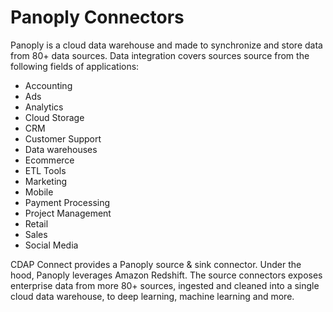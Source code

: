 # Panoply Connectors

Panoply is a cloud data warehouse and made to synchronize and store data from 80+ data sources. Data integration covers sources source from the following fields of applications:

* Accounting
* Ads
* Analytics
* Cloud Storage
* CRM
* Customer Support
* Data warehouses
* Ecommerce
* ETL Tools
* Marketing
* Mobile
* Payment Processing
* Project Management
* Retail
* Sales
* Social Media

CDAP Connect provides a Panoply source & sink connector. Under the hood, Panoply leverages Amazon Redshift.
The source connectors exposes enterprise data from more 80+ sources, ingested and cleaned into a single cloud data 
warehouse, to deep learning, machine learning and more. 


